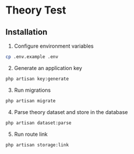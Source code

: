 # Theory Test
## Installation
1) Configure environment variables
```bash
cp .env.example .env
```
2) Generate an application key
```bash
php artisan key:generate
```
3) Run migrations
```bash
php artisan migrate
```
4) Parse theory dataset and store in the database
```bash
php artisan dataset:parse
```
5) Run route link
```bash
php artisan storage:link
```
